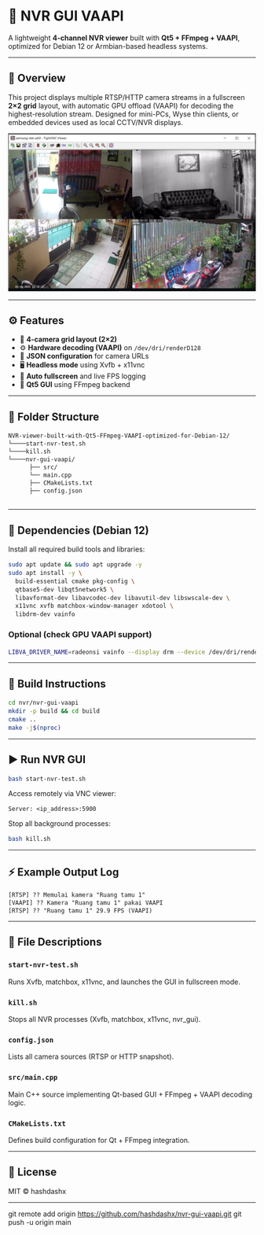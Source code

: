 # 🧠 NVR GUI VAAPI

A lightweight **4-channel NVR viewer** built with **Qt5 + FFmpeg + VAAPI**, optimized for Debian 12 or Armbian-based headless systems.

---

## 📸 Overview
This project displays multiple RTSP/HTTP camera streams in a fullscreen **2×2 grid** layout, with automatic GPU offload (VAAPI) for decoding the highest-resolution stream. Designed for mini-PCs, Wyse thin clients, or embedded devices used as local CCTV/NVR displays.

![screenshot](docs/screenshot.png)

---

## ⚙️ Features
- 🧩 **4-camera grid layout (2×2)**
- ⚙️ **Hardware decoding (VAAPI)** on `/dev/dri/renderD128`
- 💾 **JSON configuration** for camera URLs
- 🖥️ **Headless mode** using Xvfb + x11vnc
- 🔄 **Auto fullscreen** and live FPS logging
- 🧱 **Qt5 GUI** using FFmpeg backend

---

## 📂 Folder Structure
```
NVR-viewer-built-with-Qt5-FFmpeg-VAAPI-optimized-for-Debian-12/
└────start-nvr-test.sh
└────kill.sh
└────nvr-gui-vaapi/
      ├── src/
      └── main.cpp
      ├── CMakeLists.txt
      ├── config.json
   
```

---

## 🧰 Dependencies (Debian 12)
Install all required build tools and libraries:

```bash
sudo apt update && sudo apt upgrade -y
sudo apt install -y \
  build-essential cmake pkg-config \
  qtbase5-dev libqt5network5 \
  libavformat-dev libavcodec-dev libavutil-dev libswscale-dev \
  x11vnc xvfb matchbox-window-manager xdotool \
  libdrm-dev vainfo
```

### Optional (check GPU VAAPI support)
```bash
LIBVA_DRIVER_NAME=radeonsi vainfo --display drm --device /dev/dri/renderD128
```

---

## 🧱 Build Instructions

```bash
cd nvr/nvr-gui-vaapi
mkdir -p build && cd build
cmake ..
make -j$(nproc)
```

---

## ▶️ Run NVR GUI

```bash
bash start-nvr-test.sh
```

Access remotely via VNC viewer:
```
Server: <ip_address>:5900
```

Stop all background processes:
```bash
bash kill.sh
```

---

## ⚡ Example Output Log
```
[RTSP] ?? Memulai kamera "Ruang tamu 1"
[VAAPI] ?? Kamera "Ruang tamu 1" pakai VAAPI
[RTSP] ?? "Ruang tamu 1" 29.9 FPS (VAAPI)
```

---

## 🧩 File Descriptions

### `start-nvr-test.sh`
Runs Xvfb, matchbox, x11vnc, and launches the GUI in fullscreen mode.

### `kill.sh`
Stops all NVR processes (Xvfb, matchbox, x11vnc, nvr_gui).

### `config.json`
Lists all camera sources (RTSP or HTTP snapshot).

### `src/main.cpp`
Main C++ source implementing Qt-based GUI + FFmpeg + VAAPI decoding logic.

### `CMakeLists.txt`
Defines build configuration for Qt + FFmpeg integration.

---

## 📜 License
MIT © hashdashx

---

git remote add origin https://github.com/hashdashx/nvr-gui-vaapi.git
git push -u origin main
